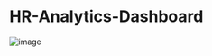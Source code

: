 # HR-Analytics-Dashboard

![image](https://github.com/user-attachments/assets/fa2c516b-83fc-430c-9a76-d461d31eed5a)
